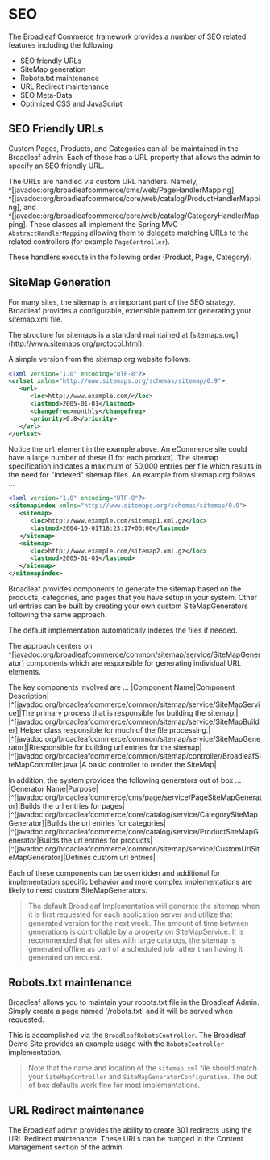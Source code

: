 # SEO 

The Broadleaf Commerce framework provides a number of SEO related features including the following.
- SEO friendly URLs
- SiteMap generation
- Robots.txt maintenance
- URL Redirect maintenance
- SEO Meta-Data 
- Optimized CSS and JavaScript

## SEO Friendly URLs 
Custom Pages, Products, and Categories can all be maintained in the Broadleaf admin.   Each of these has a URL property that allows the admin to specify an SEO friendly URL.

The URLs are handled via custom URL handlers. Namely, ^[javadoc:org/broadleafcommerce/cms/web/PageHandlerMapping], ^[javadoc:org/broadleafcommerce/core/web/catalog/ProductHandlerMapping], and ^[javadoc:org/broadleafcommerce/core/web/catalog/CategoryHandlerMapping].    These classes all implement the Spring MVC - `AbstractHandlerMapping` allowing them to delegate matching URLs to the related controllers (for example `PageController`).

These handlers execute in the following order (Product, Page, Category). 

## SiteMap Generation
For many sites, the sitemap is an important part of the SEO strategy.  Broadleaf provides a configurable, extensible pattern for generating your sitemap.xml file.

The structure for sitemaps is a standard maintained at [sitemaps.org] (http://www.sitemaps.org/protocol.html).

A simple version from the sitemap.org website follows:
```xml
<?xml version="1.0" encoding="UTF-8"?>
<urlset xmlns="http://www.sitemaps.org/schemas/sitemap/0.9">
   <url>
      <loc>http://www.example.com/</loc>
      <lastmod>2005-01-01</lastmod>
      <changefreq>monthly</changefreq>
      <priority>0.8</priority>
   </url>
</urlset> 
```

Notice the `url` element in the example above.   An eCommerce site could have a large number of these (1 for each product).    The sitemap specification indicates a maximum of 50,000 entries per file which results in the need for "indexed" sitemap files.   An example from sitemap.org follows ...
```xml
<?xml version="1.0" encoding="UTF-8"?>
<sitemapindex xmlns="http://www.sitemaps.org/schemas/sitemap/0.9">
   <sitemap>
      <loc>http://www.example.com/sitemap1.xml.gz</loc>
      <lastmod>2004-10-01T18:23:17+00:00</lastmod>
   </sitemap>
   <sitemap>
      <loc>http://www.example.com/sitemap2.xml.gz</loc>
      <lastmod>2005-01-01</lastmod>
   </sitemap>
</sitemapindex> 
```

Broadleaf provides components to generate the sitemap based on the products, categories, and pages that you have setup in your system.   Other url entries can be built by creating your own custom SiteMapGenerators following the same approach.

The default implementation automatically indexes the files if needed.  

The approach centers on ^[javadoc:org/broadleafcommerce/common/sitemap/service/SiteMapGenerator] components which are responsible for generating individual URL elements.

The key components involved are ...
|Component Name|Component Description|
|^[javadoc:org/broadleafcommerce/common/sitemap/service/SiteMapService]|The primary process that is responsible for building the sitemap.|
|^[javadoc:org/broadleafcommerce/common/sitemap/service/SiteMapBuilder]|Helper class responsible for much of the file processing.| 
|^[javadoc:org/broadleafcommerce/common/sitemap/service/SiteMapGenerator]|Rresponsible for building url entries for the sitemap| 
|^[javadoc:org/broadleafcommerce/common/sitemap/controller/BroadleafSiteMapController.java |A basic controller to render the SiteMap|

In addition, the system provides the following generators out of box ...
|Generator Name|Purpose|
|^[javadoc:org/broadleafcommerce/cms/page/service/PageSiteMapGenerator]|Builds the url entries for pages| 
|^[javadoc:org/broadleafcommerce/core/catalog/service/CategorySiteMapGenerator]|Builds the url entries for categories|
|^[javadoc:org/broadleafcommerce/core/catalog/service/ProductSiteMapGenerator|Builds the url entries for products| 
|^[javadoc:org/broadleafcommerce/common/sitemap/service/CustomUrlSiteMapGenerator]|Defines custom url entries| 

Each of these components can be overridden and additional for implementation specific behavior and more complex implementations are likely to need custom SiteMapGenerators. 

> The default Broadleaf Implementation will generate the sitemap when it is first requested for each application server and utilize that generated version for the next week.    The amount of time between generations is controllable by a property on SiteMapService.    It is recommended that for sites with large catalogs, the sitemap is generated offline as part of a scheduled job rather than having it generated on request.

## Robots.txt maintenance
Broadleaf allows you to maintain your robots.txt file in the Broadleaf Admin.    Simply create a page named '/robots.txt' and it will be served when requested.

This is accomplished via the `BroadleafRobotsController`.  The Broadleaf Demo Site provides an example usage with the `RobotsController` implementation.

> Note that the name and location of the `sitemap.xml` file should match your `SiteMapController` and `SiteMapGeneratorConfiguration`.   The out of box defaults work fine for most implementations.

## URL Redirect maintenance
The Broadleaf admin provides the ability to create 301 redirects using the URL Redirect maintenance.  These URLs can be manged in the Content Management section of the admin.   
